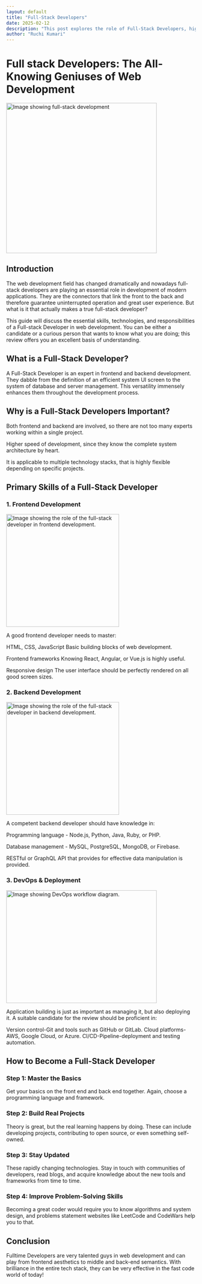 ```yaml
---
layout: default
title: "Full-Stack Developers"
date: 2025-02-12
description: "This post explores the role of Full-Stack Developers, highlighting their diverse skill set, key technologies, and why they are essential in modern web development."
author: "Ruchi Kumari"
---
```


# Full stack Developers: The All-Knowing Geniuses of Web Development

<img src="/blogs/images/full-stack.jpg" alt="Image showing full-stack development" width="400">

## Introduction

The web development field has changed dramatically and nowadays full-stack developers are playing an essential role in development of modern applications. They are the connectors that link the front to the back and therefore guarantee uninterrupted operation and great user experience. But what is it that actually makes a true full-stack developer?

This guide will discuss the essential skills, technologies, and responsibilities of a Full-stack Developer in web development. You can be either a candidate or a curious person that wants to know what you are doing; this review offers you an excellent basis of understanding.

## What is a Full-Stack Developer?

A Full-Stack Developer is an expert in frontend and backend development. They dabble from the definition of an efficient system UI screen to the system of database and server management. This versatility immensely enhances them throughout the development process.

## Why is a Full-Stack Developers Important?

Both frontend and backend are involved, so there are not too many experts working within a single project.

Higher speed of development, since they know the complete system architecture by heart.

It is applicable to multiple technology stacks, that is highly flexible depending on specific projects.

## Primary Skills of a Full-Stack Developer

### 1. Frontend Development

<img src="/blogs/images/front-end.avif" alt="Image showing the role of the full-stack developer in frontend development." width="300">

A good frontend developer needs to master:

HTML, CSS, JavaScript Basic building blocks of web development.

Frontend frameworks Knowing React, Angular, or Vue.js is highly useful.

Responsive design The user interface should be perfectly rendered on all good screen sizes.

### 2. Backend Development

<img src="/blogs/images/back-end.avif" alt="Image showing the role of the full-stack developer in backend development." width="300" height="300">

A competent backend developer should have knowledge in:

Programming language - Node.js, Python, Java, Ruby, or PHP.

Database management - MySQL, PostgreSQL, MongoDB, or Firebase.

RESTful or GraphQL API that provides for effective data manipulation is provided.

### 3. DevOps & Deployment

<img src="/blogs/images/dev-ops.avif" alt="Image showing DevOps workflow diagram." width="400" height="300">

Application building is just as important as managing it, but also deploying it. A suitable candidate for the review should be proficient in:

Version control-Git and tools such as GitHub or GitLab.
Cloud platforms-AWS, Google Cloud, or Azure.
CI/CD-Pipeline-deployment and testing automation.

## How to Become a Full-Stack Developer

### Step 1: Master the Basics

Get your basics on the front end and back end together. Again, choose a programming language and framework.

### Step 2: Build Real Projects

Theory is great, but the real learning happens by doing. These can include developing projects, contributing to open source, or even something self-owned.

### Step 3: Stay Updated

These rapidly changing technologies. Stay in touch with communities of developers, read blogs, and acquire knowledge about the new tools and frameworks from time to time.

### Step 4: Improve Problem-Solving Skills

Becoming a great coder would require you to know algorithms and system design, and problems statement websites like LeetCode and CodeWars help you to that.

## Conclusion

Fulltime Developers are very talented guys in web development and can play from frontend aesthetics to middle and back-end semantics. With brilliance in the entire tech stack, they can be very effective in the fast code world of today!
